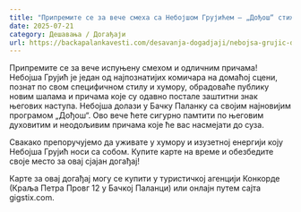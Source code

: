 ```yaml
---
title: "Припремите се за вече смеха са Небојшом Грујићем – „Дођош“ стиже у Бачку Паланку"
date: 2025-07-21
category: Дешавања / Догађаји
url: https://backapalankavesti.com/desavanja-dogadjaji/nebojsa-grujic-dodjos-stize-u-backu-palanku/
---
```


Припремите се за вече испуњену смехом и одличним причама! Небојша Грујић је један од најпознатијих комичара на домаћој сцени, познат по свом специфичном стилу и хумору, обрадоваће публику новим шалама и причама које су одавно постале заштитни знак његових наступа. Небојша долази у Бачку Паланку са својим најновијим програмом „Дођош“. Ово вече ћете сигурно памтити по његовим духовитим и неодољивим причама које ће вас насмејати до суза.

Свакако препоручујемо да уживате у хумору и изузетној енергији коју Небојша Грујић носи са собом. Купите карте на време и обезбедите своје место за овај сјајан догађај!

Карте за овај догађај могу се купити у туристичкој агенцији Конкорде (Краља Петра Провг 12 у Бачкој Паланци) или онлајн путем сајта gigstix.com.
